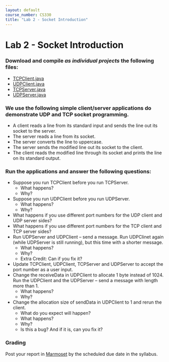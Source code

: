 ```yaml
---
layout: default
course_number: CS330
title: "Lab 2 - Socket Introduction"
---
```


# Lab 2 - Socket Introduction   

### Download and compile _as individual projects_ the following files:
  - [TCPClient.java](TCPClient.java) 
  - [UDPClient.java](UDPClient.java)
  - [TCPServer.java](TCPServer.java)
  - [UDPServer.java](UDPServer.java)
 
### We use the following simple client/server applications do demonstrate UDP and TCP socket programming. 
  - A client reads a line from its standard input and sends the line out its socket to the server.
  - The server reads a line from its socket. 
  - The server converts the line to uppercase.
  - The server sends the modified line out its socket to the client. 
  - The client reads the modified line through its socket and prints the line on its standard output.

###  Run the applications and answer the following questions: 
  - Suppose you run TCPClient before you run TCPServer. 
    - What happens? 
    - Why?
  - Suppose you run UDPClient before you run UDPServer. 
    - What happens? 
    - Why? 
  - What happens if you use different port numbers for the UDP client and UDP server sides?
  - What happens if you use different port numbers for the TCP client and TCP server sides?
  - Run UDPServer and UDPClient – send a message. Run UDPClinet again (while UDPServer is still running), but this time with a shorter message. 
    - What happens? 
    - Why?
    - Extra Credit: Can if you fix it?    
  - Update TCPClient, UDPClient, TCPServer and UDPServer to accept the port number as a user input.
  - Change the receiveData in UDPClient to allocate 1 byte instead of 1024. Run the UDPClient and the UDPServer – send a message with length more than 1. 
    - What happens? 
    - Why?
  - Change the allocation size of sendData in UDPClient to 1 and rerun the client. 
    - What do you expect will happen?
    - What happens?  
    - Why? 
    - Is this a bug? And if it is, can you fix it?
    
### Grading
Post your report in [Marmoset](https://cs.ycp.edu/marmoset) by the scheduled due date in the syllabus.
